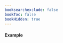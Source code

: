 ```yaml
---
booksearchexclude: false
bookToc: false
bookHidden: true
---
```


#### Example

<script type="module" src="/init.js"></script>
<furo-demo-snippet>
<template>
<furo-ui5-textarea-input
    ƒ-bind-data="--dataObject(*.furo_data_textarea_input)"
 ></furo-ui5-textarea-input>
<hr>
<furo-ui5-typerenderer-labeled ƒ-bind-data="--dataObject(*.furo_data_textarea_input)"></furo-ui5-typerenderer-labeled>
<furo-ui5-typerenderer-labeled disabled ƒ-bind-data="--dataObject(*.furo_data_textarea_input)"></furo-ui5-typerenderer-labeled>
<furo-ui5-typerenderer-labeled disabled context="form" ƒ-bind-data="--dataObject(*.furo_data_textarea_input)"></furo-ui5-typerenderer-labeled>
<furo-data-object
  type="experiment.Experiment"
  @-object-ready="--dataObject"
></furo-data-object>
</template>
</furo-demo-snippet>
